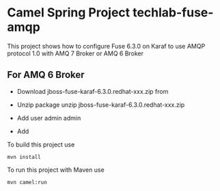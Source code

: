 Camel Spring Project techlab-fuse-amqp
===========================

This project shows how to configure Fuse 6.3.0 on Karaf to use AMQP protocol 1.0 with AMQ 7 Broker or AMQ 6 Broker

## For AMQ 6 Broker
- Download jboss-fuse-karaf-6.3.0.redhat-xxx.zip from
- Unzip package
      unzip jboss-fuse-karaf-6.3.0.redhat-xxx.zip

- Add user admin admin
- Add



To build this project use

    mvn install

To run this project with Maven use

    mvn camel:run
